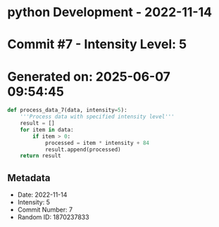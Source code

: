 ﻿# python Development - 2022-11-14
# Commit #7 - Intensity Level: 5
# Generated on: 2025-06-07 09:54:45
```python
def process_data_7(data, intensity=5):
    '''Process data with specified intensity level'''
    result = []
    for item in data:
        if item > 0:
            processed = item * intensity + 84
            result.append(processed)
    return result
```
## Metadata
- Date: 2022-11-14
- Intensity: 5
- Commit Number: 7
- Random ID: 1870237833
